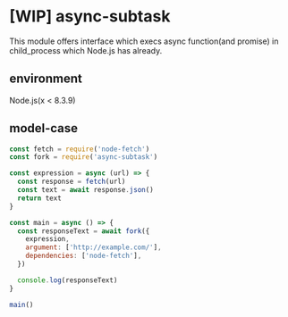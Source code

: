 # [WIP] async-subtask
This module offers interface which execs async function(and promise) in child_process which Node.js has already.

## environment
Node.js(x < 8.3.9)

## model-case

```javascript
const fetch = require('node-fetch')
const fork = require('async-subtask')

const expression = async (url) => {
  const response = fetch(url)
  const text = await response.json()
  return text
}

const main = async () => {
  const responseText = await fork({
    expression,
    argument: ['http://example.com/'],
    dependencies: ['node-fetch'],
  })

  console.log(responseText)
}

main()
```